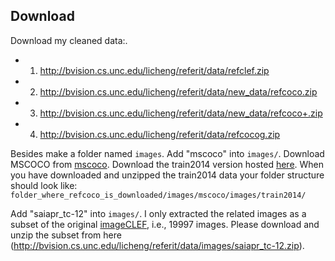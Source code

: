 ## Download
Download my cleaned data:.
- 1) http://bvision.cs.unc.edu/licheng/referit/data/refclef.zip
- 2) http://bvision.cs.unc.edu/licheng/referit/data/new_data/refcoco.zip
- 3) http://bvision.cs.unc.edu/licheng/referit/data/new_data/refcoco+.zip
- 4) http://bvision.cs.unc.edu/licheng/referit/data/refcocog.zip

Besides make a folder named ``images``.
Add "mscoco" into ``images/``.
Download MSCOCO from [mscoco](http://mscoco.org/dataset/#overview). Download the train2014 version hosted [here]().
When you have downloaded and unzipped the train2014 data your folder structure should look like:
``folder_where_refcoco_is_downloaded/images/mscoco/images/train2014/``

Add "saiapr_tc-12" into ``images/``. I only extracted the related images as a subset of the original [imageCLEF](http://imageclef.org/SIAPRdata), i.e., 19997 images. Please download and unzip the subset from here (http://bvision.cs.unc.edu/licheng/referit/data/images/saiapr_tc-12.zip).
